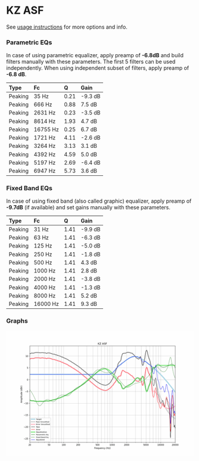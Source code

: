 # KZ ASF
See [usage instructions](https://github.com/jaakkopasanen/AutoEq#usage) for more options and info.

### Parametric EQs
In case of using parametric equalizer, apply preamp of **-6.8dB** and build filters manually
with these parameters. The first 5 filters can be used independently.
When using independent subset of filters, apply preamp of **-6.8 dB**.

| Type    | Fc       |    Q | Gain    |
|:--------|:---------|:-----|:--------|
| Peaking | 35 Hz    | 0.21 | -9.3 dB |
| Peaking | 666 Hz   | 0.88 | 7.5 dB  |
| Peaking | 2631 Hz  | 0.23 | -3.5 dB |
| Peaking | 8614 Hz  | 1.93 | 4.7 dB  |
| Peaking | 16755 Hz | 0.25 | 6.7 dB  |
| Peaking | 1721 Hz  | 4.11 | -2.6 dB |
| Peaking | 3264 Hz  | 3.13 | 3.1 dB  |
| Peaking | 4392 Hz  | 4.59 | 5.0 dB  |
| Peaking | 5197 Hz  | 2.69 | -6.4 dB |
| Peaking | 6947 Hz  | 5.73 | 3.6 dB  |

### Fixed Band EQs
In case of using fixed band (also called graphic) equalizer, apply preamp of **-9.7dB**
(if available) and set gains manually with these parameters.

| Type    | Fc       |    Q | Gain    |
|:--------|:---------|:-----|:--------|
| Peaking | 31 Hz    | 1.41 | -9.9 dB |
| Peaking | 63 Hz    | 1.41 | -6.3 dB |
| Peaking | 125 Hz   | 1.41 | -5.0 dB |
| Peaking | 250 Hz   | 1.41 | -1.8 dB |
| Peaking | 500 Hz   | 1.41 | 4.3 dB  |
| Peaking | 1000 Hz  | 1.41 | 2.8 dB  |
| Peaking | 2000 Hz  | 1.41 | -3.8 dB |
| Peaking | 4000 Hz  | 1.41 | -1.3 dB |
| Peaking | 8000 Hz  | 1.41 | 5.2 dB  |
| Peaking | 16000 Hz | 1.41 | 9.3 dB  |

### Graphs
![](./KZ%20ASF.png)